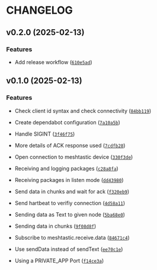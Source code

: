 # CHANGELOG


## v0.2.0 (2025-02-13)

### Features

- Add release workflow
  ([`610e5ad`](https://github.com/zefiet/emcat/commit/610e5ad3b9f2d3b538202aead23c4695d477ef1e))


## v0.1.0 (2025-02-13)

### Features

- Check client id syntax and check connectivity
  ([`84bb119`](https://github.com/zefiet/emcat/commit/84bb119aec647ed51882c516300da56da3208b81))

- Create dependabot configuration
  ([`7a10a5b`](https://github.com/zefiet/emcat/commit/7a10a5bbe8532c047401c24e5c6959859ce091b5))

- Handle SIGINT
  ([`3f46f75`](https://github.com/zefiet/emcat/commit/3f46f75d1aed5b624dd83df11956c75ab6631c98))

- More details of ACK response used
  ([`7cdfb28`](https://github.com/zefiet/emcat/commit/7cdfb289f59baf94c4be17e174f5980e63abf215))

- Open connection to meshtastic device
  ([`330f3de`](https://github.com/zefiet/emcat/commit/330f3dee8a33fe8f43b78b500637dc20b132b345))

- Receiving and logging packages
  ([`c28a8fa`](https://github.com/zefiet/emcat/commit/c28a8fa126a2c6f51d3d5d6e5f610c7a1fc0c6d0))

- Receiving packages in listen mode
  ([`dd43980`](https://github.com/zefiet/emcat/commit/dd4398098cb7076db413a4485c0def8811f4d627))

- Send data in chunks and wait for ack
  ([`f320eb9`](https://github.com/zefiet/emcat/commit/f320eb9f8bc57bf492965cced7ca681b6dc122a0))

- Send hartbeat to verifiy connection
  ([`4d58a11`](https://github.com/zefiet/emcat/commit/4d58a11c57973e5ef68065a4143f31c39996e824))

- Sending data as Text to given node
  ([`5ba68e0`](https://github.com/zefiet/emcat/commit/5ba68e032328ecc93575d8f84638f526d0f774bd))

- Sending data in chunks
  ([`9f08d8f`](https://github.com/zefiet/emcat/commit/9f08d8f928c303fab930a42f7dc46af6b03b10b0))

- Subscribe to meshtastic.receive.data
  ([`84671c4`](https://github.com/zefiet/emcat/commit/84671c4fc6aa1d7009d8b9ed4e9bdf1e23e18111))

- Use sendData instead of sendText
  ([`ee70c1e`](https://github.com/zefiet/emcat/commit/ee70c1efd2bb27cb04d9a8dcbe4efbfb813527de))

- Using a PRIVATE_APP Port
  ([`f14ce3a`](https://github.com/zefiet/emcat/commit/f14ce3ae7e416f5c5d7ec25a0219a9244d736f2e))
